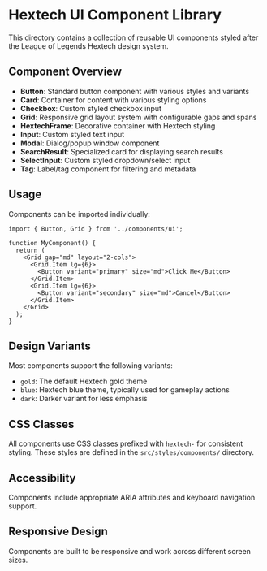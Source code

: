 # Hextech UI Component Library

This directory contains a collection of reusable UI components styled after the League of Legends Hextech design system.

## Component Overview

- **Button**: Standard button component with various styles and variants
- **Card**: Container for content with various styling options
- **Checkbox**: Custom styled checkbox input
- **Grid**: Responsive grid layout system with configurable gaps and spans
- **HextechFrame**: Decorative container with Hextech styling
- **Input**: Custom styled text input
- **Modal**: Dialog/popup window component
- **SearchResult**: Specialized card for displaying search results
- **SelectInput**: Custom styled dropdown/select input
- **Tag**: Label/tag component for filtering and metadata

## Usage

Components can be imported individually:

```tsx
import { Button, Grid } from '../components/ui';

function MyComponent() {
  return (
    <Grid gap="md" layout="2-cols">
      <Grid.Item lg={6}>
        <Button variant="primary" size="md">Click Me</Button>
      </Grid.Item>
      <Grid.Item lg={6}>
        <Button variant="secondary" size="md">Cancel</Button>
      </Grid.Item>
    </Grid>
  );
}
```

## Design Variants

Most components support the following variants:

- `gold`: The default Hextech gold theme
- `blue`: Hextech blue theme, typically used for gameplay actions
- `dark`: Darker variant for less emphasis

## CSS Classes

All components use CSS classes prefixed with `hextech-` for consistent styling.
These styles are defined in the `src/styles/components/` directory.

## Accessibility

Components include appropriate ARIA attributes and keyboard navigation support.

## Responsive Design

Components are built to be responsive and work across different screen sizes.
